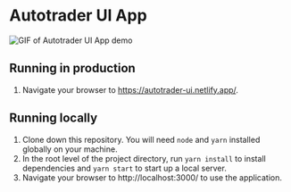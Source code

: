 # Autotrader UI App

![GIF of Autotrader UI App demo](https://i.imgur.com/6ckc0q5.gif)

## Running in production
1. Navigate your browser to https://autotrader-ui.netlify.app/.

## Running locally
1. Clone down this repository. You will need `node` and `yarn` installed globally on your machine.
1. In the root level of the project directory, run `yarn install` to install dependencies and `yarn start` to start up a local server.
1. Navigate your browser to http://localhost:3000/ to use the application.
